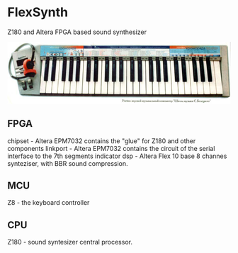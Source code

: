 # FlexSynth

Z180 and Altera FPGA based sound synthesizer

![Photo](doc/PHOTO.JPG)

## FPGA

chipset - Altera EPM7032 contains the "glue" for Z180 and other components 
linkport - Altera EPM7032 contains the circuit of the serial interface to the 7th segments indicator
dsp - Altera Flex 10 base 8 channes synteziser, with BBR sound compression.

## MCU

Z8 - the keyboard controller 

## CPU 

Z180 - sound syntesizer central processor.
